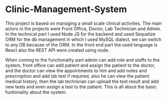 # Clinic-Management-System

This project is based on managing a small scale clinical activities. The main actors in the projects were Front Office, Doctor, Lab Technician and Admin. In the technical part I used Node JS for the backend and used Sequelize ORM for the db management in which I used MySQL dialect, we can switch to any DB because of the ORM. In the front end part the used language is React also the REST API were created using node.

When coming to the functionality part admin can add role and staffs to the system, front office can add patient and assign the patient to the doctor, and the doctor can view the appointments to him and add notes and prescroption and add lab test if required, also he can view the patient medical history, then the lab technician can upload the test result and add new tests and even assign a test to the patient. This is all about the basic funtionality about the system. 
